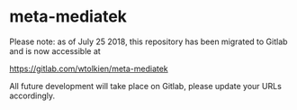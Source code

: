 # meta-mediatek

Please note: as of July 25 2018, this repository has been migrated to Gitlab and is now accessible at

https://gitlab.com/wtolkien/meta-mediatek

All future development will take place on Gitlab, please update your URLs accordingly.
